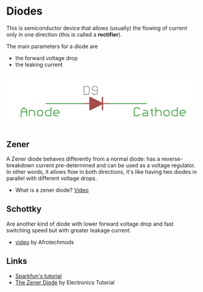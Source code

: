 # Diodes

This is semiconductor device that allows (usually) the flowing of current
only in one direction (this is called a **rectifier**).

The main parameters for a diode are

 - the forward voltage drop
 - the leaking current

![diode](Images/diode.png)

## Zener

A Zener diode behaves differently from a normal diode: has a reverse-breakdown current
pre-determined and can be used as a voltage regulator. In other words, it allows flow
in both directions, it's like having two diodes in parallel with different voltage drops.

 - What is a zener diode? [Video](https://www.youtube.com/watch?v=xSQHfsHTS88)

## Schottky

Are another kind of diode with lower forward voltage drop and fast switching speed but
with greater leakage current.

 - [video](https://www.youtube.com/watch?v=bXEyCf1P0UU) by Afrotechmods

## Links

 - [Sparkfun's tutorial](https://learn.sparkfun.com/tutorials/diodes)
 - [The Zener Diode](http://www.electronics-tutorials.ws/diode/diode_7.html) by Electronics Tutorial
